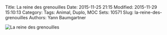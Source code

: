 Title: La reine des grenouilles
Date: 2015-11-25 21:15
Modified: 2015-11-29 15:10:13
Category:
Tags: Animal, Duplo, MOC
Sets: 10571
Slug: la-reine-des-grenouilles
Authors: Yann Baumgartner

![La reine des grenouilles][reine-des-grenouilles]

[reine-des-grenouilles]: {filename}/images/reine-des-grenouilles.jpg  "La reine des grenouilles"

